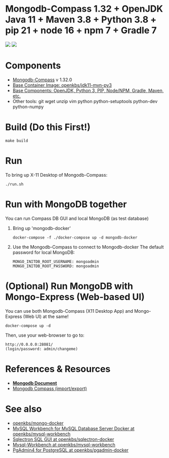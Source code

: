 # Mongodb-Compass 1.32 + OpenJDK Java 11 + Maven 3.8 + Python 3.8  + pip 21 + node 16 + npm 7 + Gradle 7

[![](https://images.microbadger.com/badges/image/openkbs/mongodb-compasss-docker.svg)](https://microbadger.com/images/openkbs/mongodb-compasss-docker "Get your own image badge on microbadger.com") [![](https://images.microbadger.com/badges/version/openkbs/mongodb-compasss-docker.svg)](https://microbadger.com/images/openkbs/mongodb-compasss-docker "Get your own version badge on microbadger.com")

# Components

* [Mongodb-Compass](https://docs.mongodb.com/compass) v 1.32.0
* [Base Container Image: openkbs/jdk11-mvn-py3](https://github.com/DrSnowbird/jdk11-mvn-py3)
* [Base Components: OpenJDK, Python 3, PIP, Node/NPM, Gradle, Maven, etc.](https://github.com/DrSnowbird/jdk11-mvn-py3#components)
* Other tools: git wget unzip vim python python-setuptools python-dev python-numpy

# Build (Do this First!)

```
make build
```

# Run

To bring up X-11 Desktop of Mongodb-Compass:

```
./run.sh
```

# Run with MongoDB together

You can run Compass DB GUI and local MongoDB (as test database)

1. Bring up 'mongodb-docker'

    ```
    docker-compose -f ./docker-compose up -d mongodb-docker
    ```

2. Use the Mongodb-Compass to connect to Mongodb-docker
The default password for local MongoDB:

    ```
    MONGO_INITDB_ROOT_USERNAME: mongoadmin
    MONGO_INITDB_ROOT_PASSWORD: mongoadmin
    ```

# (Optional) Run MongoDB with Mongo-Express (Web-based UI)

You can use both Mongodb-Compass (X11 Desktop App) and Mongo-Express (Web UI) at the same!

```
docker-compose up -d
```

Then, use your web-browser to go to:

```
http://0.0.0.0:28081/
(login/password: admin/changeme)
```

# References & Resources

* [**Mongodb Document**](https://docs.mongodb.com/)
* [Mongodb Compass (import/export)](https://docs.mongodb.com/compass/master/import-export/)

# See also

* [openkbs/mongo-docker](https://github.com/DrSnowbird/mongo-docker)
* [MySQL Workbench for MySQL Database Server Docker at openkbs/mysql-workbench](https://hub.docker.com/r/openkbs/mysql-workbench/)
* [Sqlectron SQL GUI at openkbs/sqlectron-docker](https://hub.docker.com/r/openkbs/sqlectron-docker/)
* [Mysql-Workbench at openkbs/mysql-workbench](https://hub.docker.com/r/openkbs/mysql-workbench/)
* [PgAdmin4 for PostgreSQL at openkbs/pgadmin-docker](https://hub.docker.com/r/openkbs/pgadmin-docker/)
